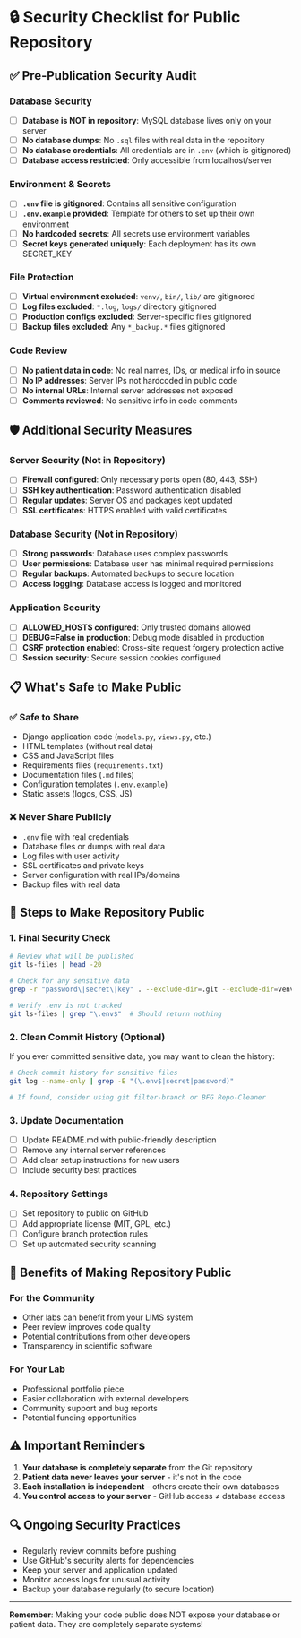 # 🔒 Security Checklist for Public Repository

## ✅ Pre-Publication Security Audit

### Database Security
- [ ] **Database is NOT in repository**: MySQL database lives only on your server
- [ ] **No database dumps**: No `.sql` files with real data in the repository
- [ ] **No database credentials**: All credentials are in `.env` (which is gitignored)
- [ ] **Database access restricted**: Only accessible from localhost/server

### Environment & Secrets
- [ ] **`.env` file is gitignored**: Contains all sensitive configuration
- [ ] **`.env.example` provided**: Template for others to set up their own environment
- [ ] **No hardcoded secrets**: All secrets use environment variables
- [ ] **Secret keys generated uniquely**: Each deployment has its own SECRET_KEY

### File Protection
- [ ] **Virtual environment excluded**: `venv/`, `bin/`, `lib/` are gitignored
- [ ] **Log files excluded**: `*.log`, `logs/` directory gitignored
- [ ] **Production configs excluded**: Server-specific files gitignored
- [ ] **Backup files excluded**: Any `*_backup.*` files gitignored

### Code Review
- [ ] **No patient data in code**: No real names, IDs, or medical info in source
- [ ] **No IP addresses**: Server IPs not hardcoded in public code
- [ ] **No internal URLs**: Internal server addresses not exposed
- [ ] **Comments reviewed**: No sensitive info in code comments

## 🛡️ Additional Security Measures

### Server Security (Not in Repository)
- [ ] **Firewall configured**: Only necessary ports open (80, 443, SSH)
- [ ] **SSH key authentication**: Password authentication disabled
- [ ] **Regular updates**: Server OS and packages kept updated
- [ ] **SSL certificates**: HTTPS enabled with valid certificates

### Database Security (Not in Repository)
- [ ] **Strong passwords**: Database uses complex passwords
- [ ] **User permissions**: Database user has minimal required permissions
- [ ] **Regular backups**: Automated backups to secure location
- [ ] **Access logging**: Database access is logged and monitored

### Application Security
- [ ] **ALLOWED_HOSTS configured**: Only trusted domains allowed
- [ ] **DEBUG=False in production**: Debug mode disabled in production
- [ ] **CSRF protection enabled**: Cross-site request forgery protection active
- [ ] **Session security**: Secure session cookies configured

## 📋 What's Safe to Make Public

### ✅ Safe to Share
- Django application code (`models.py`, `views.py`, etc.)
- HTML templates (without real data)
- CSS and JavaScript files
- Requirements files (`requirements.txt`)
- Documentation files (`.md` files)
- Configuration templates (`.env.example`)
- Static assets (logos, CSS, JS)

### ❌ Never Share Publicly
- `.env` file with real credentials
- Database files or dumps with real data
- Log files with user activity
- SSL certificates and private keys
- Server configuration with real IPs/domains
- Backup files with real data

## 🚀 Steps to Make Repository Public

### 1. Final Security Check
```bash
# Review what will be published
git ls-files | head -20

# Check for any sensitive data
grep -r "password\|secret\|key" . --exclude-dir=.git --exclude-dir=venv --exclude-dir=logs

# Verify .env is not tracked
git ls-files | grep "\.env$"  # Should return nothing
```

### 2. Clean Commit History (Optional)
If you ever committed sensitive data, you may want to clean the history:
```bash
# Check commit history for sensitive files
git log --name-only | grep -E "(\.env$|secret|password)"

# If found, consider using git filter-branch or BFG Repo-Cleaner
```

### 3. Update Documentation
- [ ] Update README.md with public-friendly description
- [ ] Remove any internal server references
- [ ] Add clear setup instructions for new users
- [ ] Include security best practices

### 4. Repository Settings
- [ ] Set repository to public on GitHub
- [ ] Add appropriate license (MIT, GPL, etc.)
- [ ] Configure branch protection rules
- [ ] Set up automated security scanning

## 🎯 Benefits of Making Repository Public

### For the Community
- Other labs can benefit from your LIMS system
- Peer review improves code quality
- Potential contributions from other developers
- Transparency in scientific software

### For Your Lab
- Professional portfolio piece
- Easier collaboration with external developers
- Community support and bug reports
- Potential funding opportunities

## ⚠️ Important Reminders

1. **Your database is completely separate** from the Git repository
2. **Patient data never leaves your server** - it's not in the code
3. **Each installation is independent** - others create their own databases
4. **You control access to your server** - GitHub access ≠ database access

## 🔍 Ongoing Security Practices

- Regularly review commits before pushing
- Use GitHub's security alerts for dependencies
- Keep your server and application updated
- Monitor access logs for unusual activity
- Backup your database regularly (to secure location)

---

**Remember**: Making your code public does NOT expose your database or patient data. They are completely separate systems!
